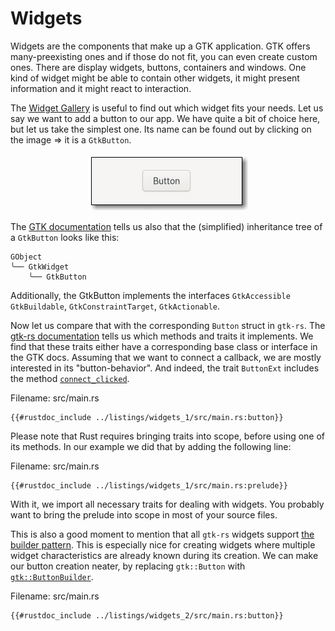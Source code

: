# Widgets

Widgets are the components that make up a GTK application.
GTK offers many-preexisting ones and if those do not fit, you can even create custom ones.
There are display widgets, buttons, containers and windows.
One kind of widget might be able to contain other widgets, it might present information and it might react to interaction.

The [Widget Gallery](https://developer.gnome.org/gtk4/stable/ch08.html) is useful to find out which widget fits your needs.
Let us say we want to add a button to our app.
We have quite a bit of choice here, but let us take the simplest one.
Its name can be found out by clicking on the image ⇒ it is a `GtkButton`.

<div style="text-align:center"><img src="img/widgets_button.png" /></div>


The [GTK documentation](https://developer.gnome.org/gtk4/stable/GtkButton.html) tells us also that the (simplified) inheritance tree of a `GtkButton` looks like this:

```console
GObject
╰── GtkWidget
    ╰── GtkButton
```

Additionally, the GtkButton implements the interfaces `GtkAccessible` `GtkBuildable`, `GtkConstraintTarget`, `GtkActionable`.

Now let us compare that with the corresponding `Button` struct in `gtk-rs`.
The [gtk-rs documentation](https://gtk-rs.org/gtk4-rs/gtk4/struct.Button.html#implements) tells us which methods and traits it implements.
We find that these traits either have a corresponding base class or interface in the GTK docs.
Assuming that we want to connect a callback, we are mostly interested in its "button-behavior".
And indeed, the trait `ButtonExt` includes the method [`connect_clicked`](https://gtk-rs.org/gtk4-rs/gtk4/trait.ButtonExt.html#tymethod.connect_clicked).

<span class="filename">Filename: src/main.rs</span>

```rust,no_run
{{#rustdoc_include ../listings/widgets_1/src/main.rs:button}}
```

Please note that Rust requires bringing traits into scope, before using one of its methods.
In our example we did that by adding the following line:

<span class="filename">Filename: src/main.rs</span>

```rust,no_run
{{#rustdoc_include ../listings/widgets_1/src/main.rs:prelude}}
```
With it, we import all necessary traits for dealing with widgets.
You probably want to bring the prelude into scope in most of your source files.

This is also a good moment to mention that all `gtk-rs` widgets support [the builder pattern](https://doc.rust-lang.org/1.0.0/style/ownership/builders.html).
This is especially nice for creating widgets where multiple widget characteristics are already known during its creation.
We can make our button creation neater, by replacing `gtk::Button` with [`gtk::ButtonBuilder`](https://gtk-rs.org/gtk4-rs/gtk4/struct.ButtonBuilder.html).

<span class="filename">Filename: src/main.rs</span>

```rust,no_run
{{#rustdoc_include ../listings/widgets_2/src/main.rs:button}}
```
